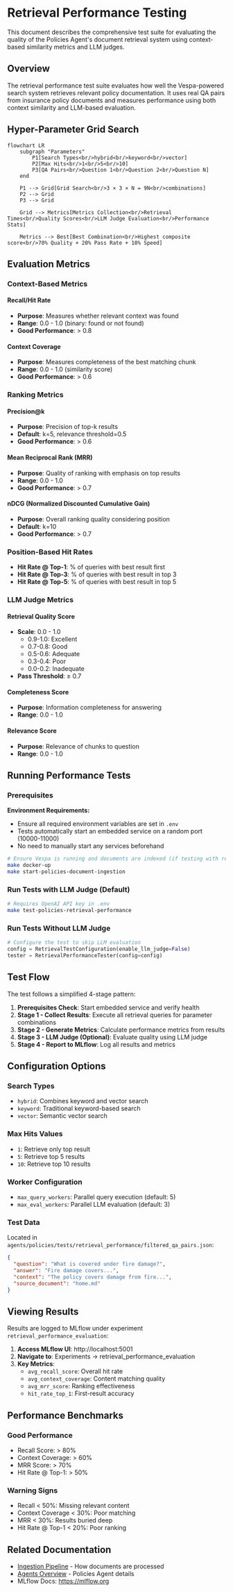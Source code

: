 # Retrieval Performance Testing

This document describes the comprehensive test suite for evaluating the quality of the Policies Agent's document retrieval system using context-based similarity metrics and LLM judges.

## Overview

The retrieval performance test suite evaluates how well the Vespa-powered search system retrieves relevant policy documentation. It uses real QA pairs from insurance policy documents and measures performance using both context similarity and LLM-based evaluation.

## Hyper-Parameter Grid Search

```mermaid
flowchart LR
    subgraph "Parameters"
        P1[Search Types<br/>hybrid<br/>keyword<br/>vector]
        P2[Max Hits<br/>1<br/>5<br/>10]
        P3[QA Pairs<br/>Question 1<br/>Question 2<br/>Question N]
    end
    
    P1 --> Grid[Grid Search<br/>3 × 3 × N = 9N<br/>combinations]
    P2 --> Grid
    P3 --> Grid
    
    Grid --> Metrics[Metrics Collection<br/>Retrieval Times<br/>Quality Scores<br/>LLM Judge Evaluation<br/>Performance Stats]
    
    Metrics --> Best[Best Combination<br/>Highest composite score<br/>70% Quality + 20% Pass Rate + 10% Speed]
```

## Evaluation Metrics

### Context-Based Metrics

#### Recall/Hit Rate
- **Purpose**: Measures whether relevant context was found
- **Range**: 0.0 - 1.0 (binary: found or not found)
- **Good Performance**: > 0.8

#### Context Coverage
- **Purpose**: Measures completeness of the best matching chunk
- **Range**: 0.0 - 1.0 (similarity score)
- **Good Performance**: > 0.6

### Ranking Metrics

#### Precision@k
- **Purpose**: Precision of top-k results
- **Default**: k=5, relevance threshold=0.5
- **Good Performance**: > 0.6

#### Mean Reciprocal Rank (MRR)
- **Purpose**: Quality of ranking with emphasis on top results
- **Range**: 0.0 - 1.0
- **Good Performance**: > 0.7

#### nDCG (Normalized Discounted Cumulative Gain)
- **Purpose**: Overall ranking quality considering position
- **Default**: k=10
- **Good Performance**: > 0.7

### Position-Based Hit Rates
- **Hit Rate @ Top-1**: % of queries with best result first
- **Hit Rate @ Top-3**: % of queries with best result in top 3
- **Hit Rate @ Top-5**: % of queries with best result in top 5

### LLM Judge Metrics

#### Retrieval Quality Score
- **Scale**: 0.0 - 1.0
  - 0.9-1.0: Excellent
  - 0.7-0.8: Good
  - 0.5-0.6: Adequate
  - 0.3-0.4: Poor
  - 0.0-0.2: Inadequate
- **Pass Threshold**: ≥ 0.7

#### Completeness Score
- **Purpose**: Information completeness for answering
- **Range**: 0.0 - 1.0

#### Relevance Score
- **Purpose**: Relevance of chunks to question
- **Range**: 0.0 - 1.0

## Running Performance Tests

### Prerequisites

**Environment Requirements:**
- Ensure all required environment variables are set in `.env`
- Tests automatically start an embedded service on a random port (10000-11000)
- No need to manually start any services beforehand

```bash
# Ensure Vespa is running and documents are indexed (if testing with real data)
make docker-up
make start-policies-document-ingestion
```

### Run Tests with LLM Judge (Default)
```bash
# Requires OpenAI API key in .env
make test-policies-retrieval-performance
```

### Run Tests Without LLM Judge
```python
# Configure the test to skip LLM evaluation
config = RetrievalTestConfiguration(enable_llm_judge=False)
tester = RetrievalPerformanceTester(config=config)
```

## Test Flow

The test follows a simplified 4-stage pattern:

1. **Prerequisites Check**: Start embedded service and verify health
2. **Stage 1 - Collect Results**: Execute all retrieval queries for parameter combinations
3. **Stage 2 - Generate Metrics**: Calculate performance metrics from results
4. **Stage 3 - LLM Judge (Optional)**: Evaluate quality using LLM judge
5. **Stage 4 - Report to MLflow**: Log all results and metrics

## Configuration Options

### Search Types
- `hybrid`: Combines keyword and vector search
- `keyword`: Traditional keyword-based search
- `vector`: Semantic vector search

### Max Hits Values
- `1`: Retrieve only top result
- `5`: Retrieve top 5 results
- `10`: Retrieve top 10 results

### Worker Configuration
- `max_query_workers`: Parallel query execution (default: 5)
- `max_eval_workers`: Parallel LLM evaluation (default: 3)

### Test Data
Located in `agents/policies/tests/retrieval_performance/filtered_qa_pairs.json`:
```json
{
  "question": "What is covered under fire damage?",
  "answer": "Fire damage covers...",
  "context": "The policy covers damage from fire...",
  "source_document": "home.md"
}
```

## Viewing Results

Results are logged to MLflow under experiment `retrieval_performance_evaluation`:

1. **Access MLflow UI**: http://localhost:5001
2. **Navigate to**: Experiments → retrieval_performance_evaluation
3. **Key Metrics**:
   - `avg_recall_score`: Overall hit rate
   - `avg_context_coverage`: Content matching quality
   - `avg_mrr_score`: Ranking effectiveness
   - `hit_rate_top_1`: First-result accuracy

## Performance Benchmarks

### Good Performance
- Recall Score: > 80%
- Context Coverage: > 60%
- MRR Score: > 70%
- Hit Rate @ Top-1: > 50%

### Warning Signs
- Recall < 50%: Missing relevant content
- Context Coverage < 30%: Poor matching
- MRR < 30%: Results buried deep
- Hit Rate @ Top-1 < 20%: Poor ranking


## Related Documentation

- [Ingestion Pipeline](ingestion-pipeline.md) - How documents are processed
- [Agents Overview](agents-overview.md) - Policies Agent details
- MLflow Docs: https://mlflow.org